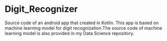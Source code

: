 # Digit_Recognizer
Source code of an android app that created in Kotlin. This app is based on machine learning model for digit recognization.The source code of machine learning model is also provided in my Data Science repository.
